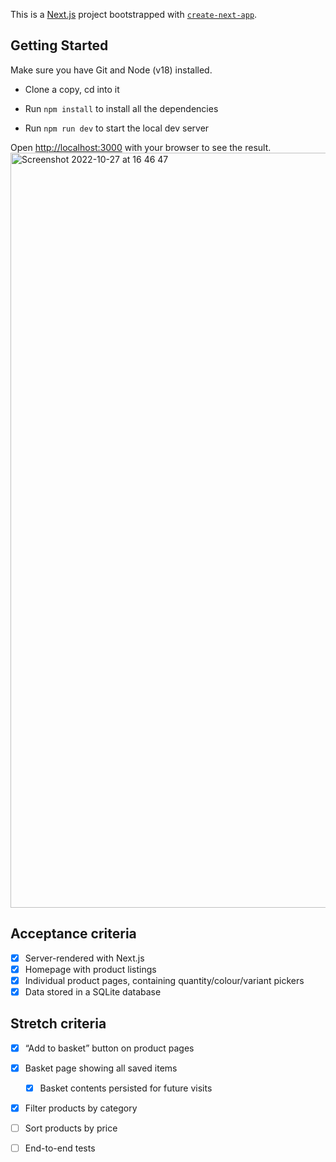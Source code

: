 This is a [Next.js](https://nextjs.org/) project bootstrapped with [`create-next-app`](https://github.com/vercel/next.js/tree/canary/packages/create-next-app).

## Getting Started

Make sure you have Git and Node (v18) installed.

- Clone a copy, cd into it

- Run ```npm install``` to install all the dependencies

- Run ```npm run dev``` to start the local dev server

Open [http://localhost:3000](http://localhost:3000) with your browser to see the result.
<img width="1208" alt="Screenshot 2022-10-27 at 16 46 47" src="https://user-images.githubusercontent.com/90449646/198337945-12a97b98-0fe5-4d1c-b92e-25d5bdb73dce.png">




## Acceptance criteria

- [X] Server-rendered with Next.js
- [X] Homepage with product listings
- [X] Individual product pages, containing quantity/colour/variant pickers
- [X] Data stored in a SQLite database

## Stretch criteria

- [X] “Add to basket” button on product pages
- [X] Basket page showing all saved items
  - [X] Basket contents persisted for future visits
- [X] Filter products by category
- [ ] Sort products by price
- [ ] End-to-end tests



